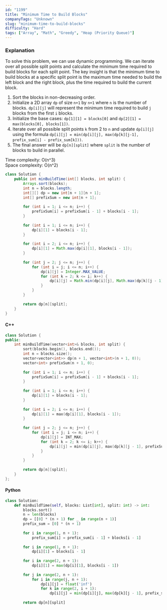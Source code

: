 ```yaml
---
id: "1199"
title: "Minimum Time to Build Blocks"
companyTags: "Unknown"
slug: "minimum-time-to-build-blocks"
difficulty: "Hard"
tags: ["Array", "Math", "Greedy", "Heap (Priority Queue)"]
---
```


### Explanation
To solve this problem, we can use dynamic programming. We can iterate over all possible split points and calculate the minimum time required to build blocks for each split point. The key insight is that the minimum time to build blocks at a specific split point is the maximum time needed to build the left block and the right block, plus the time required to build the current block.

1. Sort the blocks in non-decreasing order.
2. Initialize a 2D array `dp` of size `n+1` by `n+1` where `n` is the number of blocks. `dp[i][j]` will represent the minimum time required to build `j` blocks from the first `i` blocks.
3. Initialize the base cases: `dp[1][1] = blocks[0]` and `dp[2][1] = max(blocks[0], blocks[1])`.
4. Iterate over all possible split points `k` from 2 to `n` and update `dp[i][j]` using the formula `dp[i][j] = min(dp[i][j], max(dp[k][j-1], prefix_sum[i] - prefix_sum[k]))`.
5. The final answer will be `dp[n][split]` where `split` is the number of blocks to build in parallel.

Time complexity: O(n^3)  
Space complexity: O(n^2)

```java
class Solution {
    public int minBuildTime(int[] blocks, int split) {
        Arrays.sort(blocks);
        int n = blocks.length;
        int[][] dp = new int[n + 1][n + 1];
        int[] prefixSum = new int[n + 1];
        
        for (int i = 1; i <= n; i++) {
            prefixSum[i] = prefixSum[i - 1] + blocks[i - 1];
        }
        
        for (int i = 1; i <= n; i++) {
            dp[i][1] = blocks[i - 1];
        }
        
        for (int i = 2; i <= n; i++) {
            dp[i][1] = Math.max(dp[i][1], blocks[i - 1]);
        }
        
        for (int j = 2; j <= n; j++) {
            for (int i = j; i <= n; i++) {
                dp[i][j] = Integer.MAX_VALUE;
                for (int k = 2; k <= i; k++) {
                    dp[i][j] = Math.min(dp[i][j], Math.max(dp[k][j - 1], prefixSum[i] - prefixSum[k]));
                }
            }
        }
        
        return dp[n][split];
    }
}
```

#### C++
```cpp
class Solution {
public:
    int minBuildTime(vector<int>& blocks, int split) {
        sort(blocks.begin(), blocks.end());
        int n = blocks.size();
        vector<vector<int>> dp(n + 1, vector<int>(n + 1, 0));
        vector<int> prefixSum(n + 1, 0);
        
        for (int i = 1; i <= n; i++) {
            prefixSum[i] = prefixSum[i - 1] + blocks[i - 1];
        }
        
        for (int i = 1; i <= n; i++) {
            dp[i][1] = blocks[i - 1];
        }
        
        for (int i = 2; i <= n; i++) {
            dp[i][1] = max(dp[i][1], blocks[i - 1]);
        }
        
        for (int j = 2; j <= n; j++) {
            for (int i = j; i <= n; i++) {
                dp[i][j] = INT_MAX;
                for (int k = 2; k <= i; k++) {
                    dp[i][j] = min(dp[i][j], max(dp[k][j - 1], prefixSum[i] - prefixSum[k]));
                }
            }
        }
        
        return dp[n][split];
    }
};
```

#### Python
```python
class Solution:
    def minBuildTime(self, blocks: List[int], split: int) -> int:
        blocks.sort()
        n = len(blocks)
        dp = [[0] * (n + 1) for _ in range(n + 1)]
        prefix_sum = [0] * (n + 1)
        
        for i in range(1, n + 1):
            prefix_sum[i] = prefix_sum[i - 1] + blocks[i - 1]
        
        for i in range(1, n + 1):
            dp[i][1] = blocks[i - 1]
        
        for i in range(2, n + 1):
            dp[i][1] = max(dp[i][1], blocks[i - 1])
        
        for j in range(2, n + 1):
            for i in range(j, n + 1):
                dp[i][j] = float('inf')
                for k in range(2, i + 1):
                    dp[i][j] = min(dp[i][j], max(dp[k][j - 1], prefix_sum[i] - prefix_sum[k]))
        
        return dp[n][split]
```